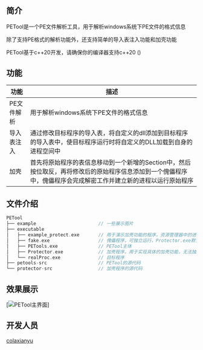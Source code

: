 ## 简介

PETool是一个PE文件解析工具，用于解析windows系统下PE文件的格式信息

除了支持PE格式的解析功能外，还支持简单的导入表注入功能和加壳功能

PETool基于c++20开发，请确保你的编译器支持c++20 ()

## 功能

|功能|描述|
|--|--|
|PE文件解析|用于解析windows系统下PE文件的格式信息|
|导入表注入|通过修改目标程序的导入表，将自定义的dll添加到目标程序的导入表中，使目标程序运行时将自定义的DLL加载到自身的进程空间中|
|加壳|首先将原始程序的表信息移动到一个新增的Section中，然后按位取反，再将修改后的原始程序信息添加到一个傀儡程序中，傀儡程序会完成解密工作并建立新的进程以运行原始程序|

## 文件介绍

```c++
PETool
├── example                       // 一些展示图片
├── executable
│   ├── example_protect.exe       // 用于演示加壳功能的程序，资源管理器中的进程名称为fake.exe，但运行的内容为realProc.exe 
│   ├── fake.exe                  // 傀儡程序，可独立运行，Protector.exe默认指定该程序为傀儡进程，即目标程序会套上fake.exe的名称运行
│   ├── PETools.exe               // PETool主体
│   ├── Protector.exe             // 加壳程序，用于实现具体的加壳功能，无法独立运行
│   └── realProc.exe              // 目标程序    
├── petools-src                   // PETool的源代码
└── protector-src                 // 加壳程序的源代码
```

## 效果展示

[![PETool主界面](图片URL)]


## 开发人员

[colaxianyu](https://github.com/colaxianyu)
